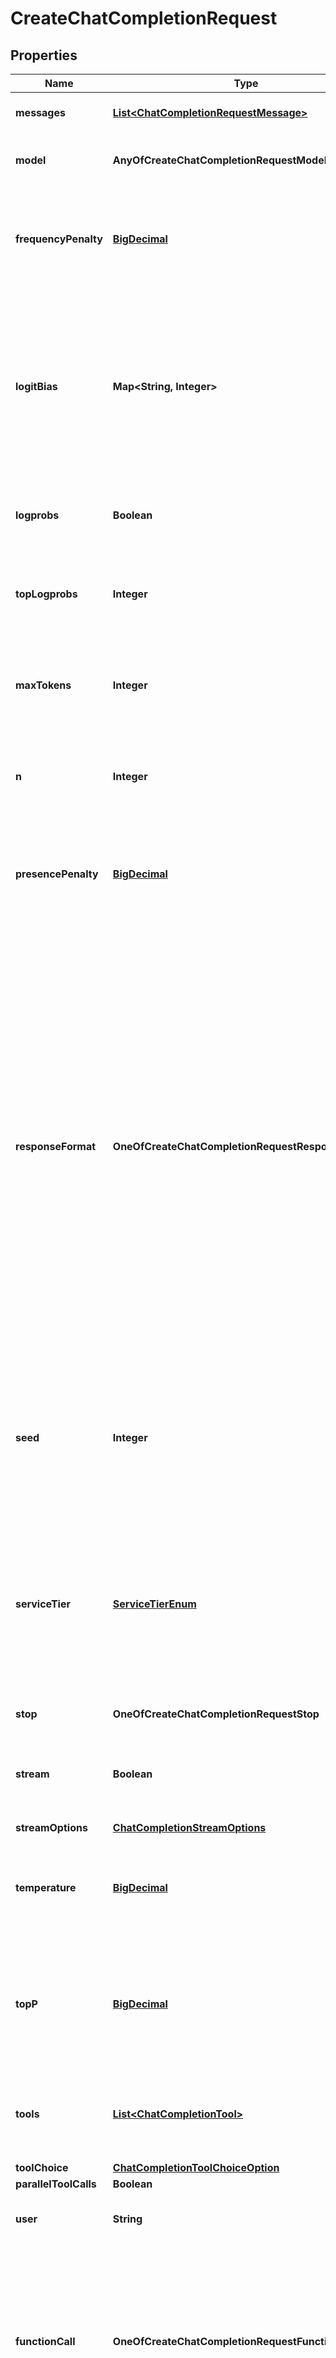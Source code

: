 # CreateChatCompletionRequest

## Properties
Name | Type | Description | Notes
------------ | ------------- | ------------- | -------------
**messages** | [**List&lt;ChatCompletionRequestMessage&gt;**](ChatCompletionRequestMessage.md) | A list of messages comprising the conversation so far. [Example Python code](https://cookbook.openai.com/examples/how_to_format_inputs_to_chatgpt_models). | 
**model** | **AnyOfCreateChatCompletionRequestModel** | ID of the model to use. See the [model endpoint compatibility](/docs/models/model-endpoint-compatibility) table for details on which models work with the Chat API. | 
**frequencyPenalty** | [**BigDecimal**](BigDecimal.md) | Number between -2.0 and 2.0. Positive values penalize new tokens based on their existing frequency in the text so far, decreasing the model&#x27;s likelihood to repeat the same line verbatim.  [See more information about frequency and presence penalties.](/docs/guides/text-generation/parameter-details)  |  [optional]
**logitBias** | **Map&lt;String, Integer&gt;** | Modify the likelihood of specified tokens appearing in the completion.  Accepts a JSON object that maps tokens (specified by their token ID in the tokenizer) to an associated bias value from -100 to 100. Mathematically, the bias is added to the logits generated by the model prior to sampling. The exact effect will vary per model, but values between -1 and 1 should decrease or increase likelihood of selection; values like -100 or 100 should result in a ban or exclusive selection of the relevant token.  |  [optional]
**logprobs** | **Boolean** | Whether to return log probabilities of the output tokens or not. If true, returns the log probabilities of each output token returned in the &#x60;content&#x60; of &#x60;message&#x60;. |  [optional]
**topLogprobs** | **Integer** | An integer between 0 and 20 specifying the number of most likely tokens to return at each token position, each with an associated log probability. &#x60;logprobs&#x60; must be set to &#x60;true&#x60; if this parameter is used. |  [optional]
**maxTokens** | **Integer** | The maximum number of [tokens](/tokenizer) that can be generated in the chat completion.  The total length of input tokens and generated tokens is limited by the model&#x27;s context length. [Example Python code](https://cookbook.openai.com/examples/how_to_count_tokens_with_tiktoken) for counting tokens.  |  [optional]
**n** | **Integer** | How many chat completion choices to generate for each input message. Note that you will be charged based on the number of generated tokens across all of the choices. Keep &#x60;n&#x60; as &#x60;1&#x60; to minimize costs. |  [optional]
**presencePenalty** | [**BigDecimal**](BigDecimal.md) | Number between -2.0 and 2.0. Positive values penalize new tokens based on whether they appear in the text so far, increasing the model&#x27;s likelihood to talk about new topics.  [See more information about frequency and presence penalties.](/docs/guides/text-generation/parameter-details)  |  [optional]
**responseFormat** | **OneOfCreateChatCompletionRequestResponseFormat** | An object specifying the format that the model must output. Compatible with [GPT-4o](/docs/models/gpt-4o), [GPT-4o mini](/docs/models/gpt-4o-mini), [GPT-4 Turbo](/docs/models/gpt-4-and-gpt-4-turbo) and all GPT-3.5 Turbo models newer than &#x60;gpt-3.5-turbo-1106&#x60;.  Setting to &#x60;{ \&quot;type\&quot;: \&quot;json_schema\&quot;, \&quot;json_schema\&quot;: {...} }&#x60; enables Structured Outputs which guarantees the model will match your supplied JSON schema. Learn more in the [Structured Outputs guide](/docs/guides/structured-outputs).  Setting to &#x60;{ \&quot;type\&quot;: \&quot;json_object\&quot; }&#x60; enables JSON mode, which guarantees the message the model generates is valid JSON.  **Important:** when using JSON mode, you **must** also instruct the model to produce JSON yourself via a system or user message. Without this, the model may generate an unending stream of whitespace until the generation reaches the token limit, resulting in a long-running and seemingly \&quot;stuck\&quot; request. Also note that the message content may be partially cut off if &#x60;finish_reason&#x3D;\&quot;length\&quot;&#x60;, which indicates the generation exceeded &#x60;max_tokens&#x60; or the conversation exceeded the max context length.  |  [optional]
**seed** | **Integer** | This feature is in Beta. If specified, our system will make a best effort to sample deterministically, such that repeated requests with the same &#x60;seed&#x60; and parameters should return the same result. Determinism is not guaranteed, and you should refer to the &#x60;system_fingerprint&#x60; response parameter to monitor changes in the backend.  |  [optional]
**serviceTier** | [**ServiceTierEnum**](#ServiceTierEnum) | Specifies the latency tier to use for processing the request. This parameter is relevant for customers subscribed to the scale tier service:   - If set to &#x27;auto&#x27;, the system will utilize scale tier credits until they are exhausted.   - If set to &#x27;default&#x27;, the request will be processed using the default service tier with a lower uptime SLA and no latency guarentee.   - When not set, the default behavior is &#x27;auto&#x27;.    When this parameter is set, the response body will include the &#x60;service_tier&#x60; utilized.  |  [optional]
**stop** | **OneOfCreateChatCompletionRequestStop** | Up to 4 sequences where the API will stop generating further tokens.  |  [optional]
**stream** | **Boolean** | If set, partial message deltas will be sent, like in ChatGPT. Tokens will be sent as data-only [server-sent events](https://developer.mozilla.org/en-US/docs/Web/API/Server-sent_events/Using_server-sent_events#Event_stream_format) as they become available, with the stream terminated by a &#x60;data: [DONE]&#x60; message. [Example Python code](https://cookbook.openai.com/examples/how_to_stream_completions).  |  [optional]
**streamOptions** | [**ChatCompletionStreamOptions**](ChatCompletionStreamOptions.md) |  |  [optional]
**temperature** | [**BigDecimal**](BigDecimal.md) | What sampling temperature to use, between 0 and 2. Higher values like 0.8 will make the output more random, while lower values like 0.2 will make it more focused and deterministic.  We generally recommend altering this or &#x60;top_p&#x60; but not both.  |  [optional]
**topP** | [**BigDecimal**](BigDecimal.md) | An alternative to sampling with temperature, called nucleus sampling, where the model considers the results of the tokens with top_p probability mass. So 0.1 means only the tokens comprising the top 10% probability mass are considered.  We generally recommend altering this or &#x60;temperature&#x60; but not both.  |  [optional]
**tools** | [**List&lt;ChatCompletionTool&gt;**](ChatCompletionTool.md) | A list of tools the model may call. Currently, only functions are supported as a tool. Use this to provide a list of functions the model may generate JSON inputs for. A max of 128 functions are supported.  |  [optional]
**toolChoice** | [**ChatCompletionToolChoiceOption**](ChatCompletionToolChoiceOption.md) |  |  [optional]
**parallelToolCalls** | **Boolean** |  |  [optional]
**user** | **String** | A unique identifier representing your end-user, which can help OpenAI to monitor and detect abuse. [Learn more](/docs/guides/safety-best-practices/end-user-ids).  |  [optional]
**functionCall** | **OneOfCreateChatCompletionRequestFunctionCall** | Deprecated in favor of &#x60;tool_choice&#x60;.  Controls which (if any) function is called by the model. &#x60;none&#x60; means the model will not call a function and instead generates a message. &#x60;auto&#x60; means the model can pick between generating a message or calling a function. Specifying a particular function via &#x60;{\&quot;name\&quot;: \&quot;my_function\&quot;}&#x60; forces the model to call that function.  &#x60;none&#x60; is the default when no functions are present. &#x60;auto&#x60; is the default if functions are present.  |  [optional]
**functions** | [**List&lt;ChatCompletionFunctions&gt;**](ChatCompletionFunctions.md) | Deprecated in favor of &#x60;tools&#x60;.  A list of functions the model may generate JSON inputs for.  |  [optional]

<a name="ServiceTierEnum"></a>
## Enum: ServiceTierEnum
Name | Value
---- | -----
AUTO | &quot;auto&quot;
DEFAULT | &quot;default&quot;
